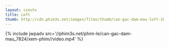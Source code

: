 ```yaml
---
layout: sieutv
title: Loft
thumb: http://cdn.phim3s.net/images/films/thumb/can-gac-dam-mau-loft-2008.jpg
---
```

{% include jwpadv src='//phim3s.net/phim-le/can-gac-dam-mau_7824/xem-phim//video.mp4' %}